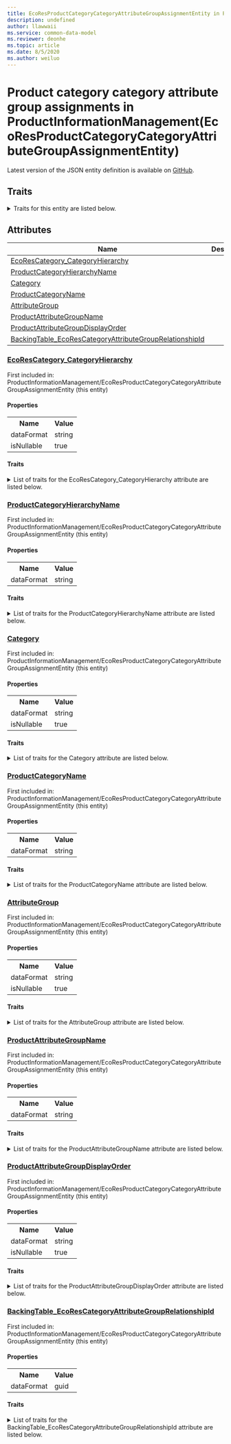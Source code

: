 ```yaml
---
title: EcoResProductCategoryCategoryAttributeGroupAssignmentEntity in ProductInformationManagement - Common Data Model | Microsoft Docs
description: undefined
author: llawwaii
ms.service: common-data-model
ms.reviewer: deonhe
ms.topic: article
ms.date: 8/5/2020
ms.author: weiluo
---
```


# Product category category attribute group assignments in ProductInformationManagement(EcoResProductCategoryCategoryAttributeGroupAssignmentEntity)

  
 Latest version of the JSON entity definition is available on <a href="https://github.com/Microsoft/CDM/tree/master/schemaDocuments/core/operationsCommon/Entities/SupplyChain/ProductInformationManagement/EcoResProductCategoryCategoryAttributeGroupAssignmentEntity.cdm.json" target="_blank">GitHub</a>.  

## Traits

<details>
<summary>Traits for this entity are listed below.  
</summary>

**is.CDM.entityVersion**  
  <table><tr><th>Parameter</th><th>Value</th><th>Data type</th><th>Explanation</th></tr><tr><td>versionNumber</td><td>"1.1"</td><td>string</td><td>semantic version number of the entity</td></tr></table>

**is.application.releaseVersion**  
  <table><tr><th>Parameter</th><th>Value</th><th>Data type</th><th>Explanation</th></tr><tr><td>releaseVersion</td><td>"10.0.13.0"</td><td>string</td><td>semantic version number of the application introducing this entity</td></tr></table>

**is.localized.displayedAs**  
  Holds the list of language specific display text for an object.  <table><tr><th>Parameter</th><th>Value</th><th>Data type</th><th>Explanation</th></tr><tr><td>localizedDisplayText</td><td><table><tr><th>languageTag</th><th>displayText</th></tr><tr><td>en</td><td>Product category category attribute group assignments</td></tr></table></td><td>entity</td><td>a reference to the constant entity holding the list of localized text</td></tr></table>

</details>

## Attributes

|Name|Description|First Included in Instance|
|---|---|---|
|[EcoResCategory_CategoryHierarchy](#EcoResCategory_CategoryHierarchy)||<a href="EcoResProductCategoryCategoryAttributeGroupAssignmentEntity.md" target="_blank">ProductInformationManagement/EcoResProductCategoryCategoryAttributeGroupAssignmentEntity</a>|
|[ProductCategoryHierarchyName](#ProductCategoryHierarchyName)||<a href="EcoResProductCategoryCategoryAttributeGroupAssignmentEntity.md" target="_blank">ProductInformationManagement/EcoResProductCategoryCategoryAttributeGroupAssignmentEntity</a>|
|[Category](#Category)||<a href="EcoResProductCategoryCategoryAttributeGroupAssignmentEntity.md" target="_blank">ProductInformationManagement/EcoResProductCategoryCategoryAttributeGroupAssignmentEntity</a>|
|[ProductCategoryName](#ProductCategoryName)||<a href="EcoResProductCategoryCategoryAttributeGroupAssignmentEntity.md" target="_blank">ProductInformationManagement/EcoResProductCategoryCategoryAttributeGroupAssignmentEntity</a>|
|[AttributeGroup](#AttributeGroup)||<a href="EcoResProductCategoryCategoryAttributeGroupAssignmentEntity.md" target="_blank">ProductInformationManagement/EcoResProductCategoryCategoryAttributeGroupAssignmentEntity</a>|
|[ProductAttributeGroupName](#ProductAttributeGroupName)||<a href="EcoResProductCategoryCategoryAttributeGroupAssignmentEntity.md" target="_blank">ProductInformationManagement/EcoResProductCategoryCategoryAttributeGroupAssignmentEntity</a>|
|[ProductAttributeGroupDisplayOrder](#ProductAttributeGroupDisplayOrder)||<a href="EcoResProductCategoryCategoryAttributeGroupAssignmentEntity.md" target="_blank">ProductInformationManagement/EcoResProductCategoryCategoryAttributeGroupAssignmentEntity</a>|
|[BackingTable_EcoResCategoryAttributeGroupRelationshipId](#BackingTable_EcoResCategoryAttributeGroupRelationshipId)||<a href="EcoResProductCategoryCategoryAttributeGroupAssignmentEntity.md" target="_blank">ProductInformationManagement/EcoResProductCategoryCategoryAttributeGroupAssignmentEntity</a>|

### <a href=#EcoResCategory_CategoryHierarchy name="EcoResCategory_CategoryHierarchy">EcoResCategory_CategoryHierarchy</a>

First included in: ProductInformationManagement/EcoResProductCategoryCategoryAttributeGroupAssignmentEntity (this entity)  

#### Properties

<table><tr><th>Name</th><th>Value</th></tr><tr><td>dataFormat</td><td>string</td></tr><tr><td>isNullable</td><td>true</td></tr></table>

#### Traits

<details>
<summary>List of traits for the EcoResCategory_CategoryHierarchy attribute are listed below.</summary>

**is.dataFormat.character**  
**is.dataFormat.big**  
**is.dataFormat.array**  
**is.nullable**  
The attribute value may be set to NULL.  

**is.dataFormat.character**  
**is.dataFormat.array**  
</details>

### <a href=#ProductCategoryHierarchyName name="ProductCategoryHierarchyName">ProductCategoryHierarchyName</a>

First included in: ProductInformationManagement/EcoResProductCategoryCategoryAttributeGroupAssignmentEntity (this entity)  

#### Properties

<table><tr><th>Name</th><th>Value</th></tr><tr><td>dataFormat</td><td>string</td></tr></table>

#### Traits

<details>
<summary>List of traits for the ProductCategoryHierarchyName attribute are listed below.</summary>

**is.dataFormat.character**  
**is.dataFormat.big**  
**is.dataFormat.array**  
**is.dataFormat.character**  
**is.dataFormat.array**  
</details>

### <a href=#Category name="Category">Category</a>

First included in: ProductInformationManagement/EcoResProductCategoryCategoryAttributeGroupAssignmentEntity (this entity)  

#### Properties

<table><tr><th>Name</th><th>Value</th></tr><tr><td>dataFormat</td><td>string</td></tr><tr><td>isNullable</td><td>true</td></tr></table>

#### Traits

<details>
<summary>List of traits for the Category attribute are listed below.</summary>

**is.dataFormat.character**  
**is.dataFormat.big**  
**is.dataFormat.array**  
**is.nullable**  
The attribute value may be set to NULL.  

**is.dataFormat.character**  
**is.dataFormat.array**  
</details>

### <a href=#ProductCategoryName name="ProductCategoryName">ProductCategoryName</a>

First included in: ProductInformationManagement/EcoResProductCategoryCategoryAttributeGroupAssignmentEntity (this entity)  

#### Properties

<table><tr><th>Name</th><th>Value</th></tr><tr><td>dataFormat</td><td>string</td></tr></table>

#### Traits

<details>
<summary>List of traits for the ProductCategoryName attribute are listed below.</summary>

**is.dataFormat.character**  
**is.dataFormat.big**  
**is.dataFormat.array**  
**is.dataFormat.character**  
**is.dataFormat.array**  
</details>

### <a href=#AttributeGroup name="AttributeGroup">AttributeGroup</a>

First included in: ProductInformationManagement/EcoResProductCategoryCategoryAttributeGroupAssignmentEntity (this entity)  

#### Properties

<table><tr><th>Name</th><th>Value</th></tr><tr><td>dataFormat</td><td>string</td></tr><tr><td>isNullable</td><td>true</td></tr></table>

#### Traits

<details>
<summary>List of traits for the AttributeGroup attribute are listed below.</summary>

**is.dataFormat.character**  
**is.dataFormat.big**  
**is.dataFormat.array**  
**is.nullable**  
The attribute value may be set to NULL.  

**is.dataFormat.character**  
**is.dataFormat.array**  
</details>

### <a href=#ProductAttributeGroupName name="ProductAttributeGroupName">ProductAttributeGroupName</a>

First included in: ProductInformationManagement/EcoResProductCategoryCategoryAttributeGroupAssignmentEntity (this entity)  

#### Properties

<table><tr><th>Name</th><th>Value</th></tr><tr><td>dataFormat</td><td>string</td></tr></table>

#### Traits

<details>
<summary>List of traits for the ProductAttributeGroupName attribute are listed below.</summary>

**is.dataFormat.character**  
**is.dataFormat.big**  
**is.dataFormat.array**  
**is.dataFormat.character**  
**is.dataFormat.array**  
</details>

### <a href=#ProductAttributeGroupDisplayOrder name="ProductAttributeGroupDisplayOrder">ProductAttributeGroupDisplayOrder</a>

First included in: ProductInformationManagement/EcoResProductCategoryCategoryAttributeGroupAssignmentEntity (this entity)  

#### Properties

<table><tr><th>Name</th><th>Value</th></tr><tr><td>dataFormat</td><td>string</td></tr><tr><td>isNullable</td><td>true</td></tr></table>

#### Traits

<details>
<summary>List of traits for the ProductAttributeGroupDisplayOrder attribute are listed below.</summary>

**is.dataFormat.character**  
**is.dataFormat.big**  
**is.dataFormat.array**  
**is.nullable**  
The attribute value may be set to NULL.  

**is.dataFormat.character**  
**is.dataFormat.array**  
</details>

### <a href=#BackingTable_EcoResCategoryAttributeGroupRelationshipId name="BackingTable_EcoResCategoryAttributeGroupRelationshipId">BackingTable_EcoResCategoryAttributeGroupRelationshipId</a>

First included in: ProductInformationManagement/EcoResProductCategoryCategoryAttributeGroupAssignmentEntity (this entity)  

#### Properties

<table><tr><th>Name</th><th>Value</th></tr><tr><td>dataFormat</td><td>guid</td></tr></table>

#### Traits

<details>
<summary>List of traits for the BackingTable_EcoResCategoryAttributeGroupRelationshipId attribute are listed below.</summary>

**is.dataFormat.character**  
**is.dataFormat.big**  
**is.dataFormat.array**  
**is.dataFormat.guid**  
**means.identity.entityId**  
**is.linkedEntity.identifier**  
Marks the attribute(s) that hold foreign key references to a linked (used as an attribute) entity. This attribute is added to the resolved entity to enumerate the referenced entities.  <table><tr><th>Parameter</th><th>Value</th><th>Data type</th><th>Explanation</th></tr><tr><td>entityReferences</td><td><table><tr><th>entityReference</th><th>attributeReference</th></tr><tr><td><a href="../../../Tables/SupplyChain/ProductInformationManagement/Main/EcoResCategoryAttributeGroup.md" target="_blank">/core/operationsCommon/Tables/SupplyChain/ProductInformationManagement/Main/EcoResCategoryAttributeGroup.cdm.json/EcoResCategoryAttributeGroup</a></td><td><a href="../../../Tables/SupplyChain/ProductInformationManagement/Main/EcoResCategoryAttributeGroup.md#RecId" target="_blank">RecId</a></td></tr></table></td><td>entity</td><td>a reference to the constant entity holding the list of entity references</td></tr></table>

**is.dataFormat.guid**  
**is.dataFormat.character**  
**is.dataFormat.array**  
</details>
